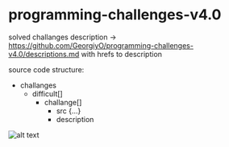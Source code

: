 # programming-challenges-v4.0

solved challanges description -> https://github.com/GeorgiyO/programming-challenges-v4.0/descriptions.md with hrefs to description

source code structure:

* challanges
  * difficult[]
     * challange[]
       * src {...}
       * description

![alt text](https://i.imgur.com/frF3nX9.jpg)
